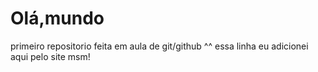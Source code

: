 # Olá,mundo
primeiro repositorio feita em aula de git/github
^^
essa linha eu adicionei aqui pelo site msm!

